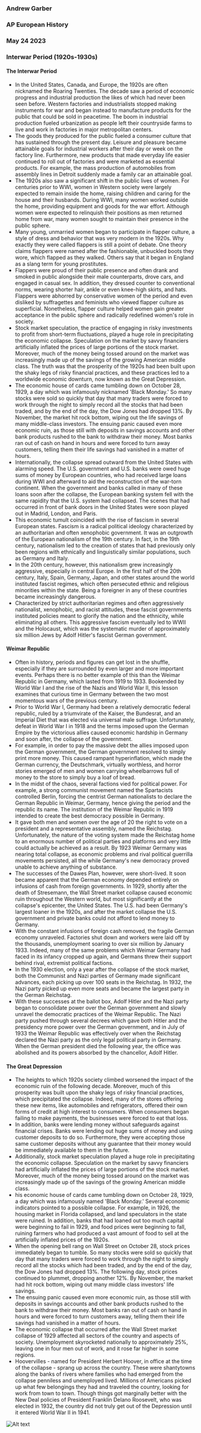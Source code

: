 ### Andrew Garber
### AP European History
### May 24 2023
### Interwar Period (1920s-1930s)

#### The Interwar Period
 - In the United States, Canada, and Europe, the 1920s are often nicknamed the Roaring Twenties. The decade saw a period of economic progress and industrial production the likes of which had never been seen before. Western factories and industrialists stopped making instruments for war and began instead to manufacture products for the public that could be sold in peacetime. The boom in industrial production fueled urbanization as people left their countryside farms to live and work in factories in major metropolitan centers.
 - The goods they produced for the public fueled a consumer culture that has sustained through the present day. Leisure and pleasure became attainable goals for industrial workers after their day or week on the factory line. Furthermore, new products that made everyday life easier continued to roll out of factories and were marketed as essential products. For example, the mass production of automobiles from assembly lines in Detroit suddenly made a family car an attainable goal.
 - The 1920s also saw a significant shift in the public lives of women. For centuries prior to WWI, women in Western society were largely expected to remain inside the home, raising children and caring for the house and their husbands. During WWI, many women worked outside the home, providing equipment and goods for the war effort. Although women were expected to relinquish their positions as men returned home from war, many women sought to maintain their presence in the public sphere.
 - Many young, unmarried women began to participate in flapper culture, a style of dress and behavior that was very modern in the 1920s. Why exactly they were called flappers is still a point of debate. One theory claims flappers were named after the fashionable, unbuckled boots they wore, which flapped as they walked. Others say that it began in England as a slang term for young prostitutes.
 - Flappers were proud of their public presence and often drank and smoked in public alongside their male counterparts, drove cars, and engaged in casual sex. In addition, they dressed counter to conventional norms, wearing shorter hair, ankle or even knee-high skirts, and hats. Flappers were abhorred by conservative women of the period and even disliked by suffragettes and feminists who viewed flapper culture as superficial. Nonetheless, flapper culture helped women gain greater acceptance in the public sphere and radically redefined women's role in society.
 - Stock market speculation, the practice of engaging in risky investments to profit from short-term fluctuations, played a huge role in precipitating the economic collapse. Speculation on the market by savvy financiers artificially inflated the prices of large portions of the stock market. Moreover, much of the money being tossed around on the market was increasingly made up of the savings of the growing American middle class. The truth was that the prosperity of the 1920s had been built upon the shaky legs of risky financial practices, and these practices led to a worldwide economic downturn, now known as the Great Depression.
 - The economic house of cards came tumbling down on October 28, 1929, a day which was infamously nicknamed 'Black Monday.' So many stocks were sold so quickly that day that many traders were forced to work through the night to simply record all the stocks that had been traded, and by the end of the day, the Dow Jones had dropped 13%. By November, the market hit rock bottom, wiping out the life savings of many middle-class investors. The ensuing panic caused even more economic ruin, as those still with deposits in savings accounts and other bank products rushed to the bank to withdraw their money. Most banks ran out of cash on hand in hours and were forced to turn away customers, telling them their life savings had vanished in a matter of hours.
 - Internationally, the collapse spread outward from the United States with alarming speed. The U.S. government and U.S. banks were owed huge sums of money by European countries, who had received large loans during WWI and afterward to aid the reconstruction of the war-torn continent. When the government and banks called in many of these loans soon after the collapse, the European banking system fell with the same rapidity that the U.S. system had collapsed. The scenes that had occurred in front of bank doors in the United States were soon played out in Madrid, London, and Paris.
 - This economic tumult coincided with the rise of fascism in several European states. Fascism is a radical political ideology characterized by an authoritarian and often xenophobic government. It was an outgrowth of the European nationalism of the 19th century. In fact, in the 19th century, nationalism led to the creation of states that had previously only been regions with ethnically and linguistically similar populations, such as Germany and Italy.
 - In the 20th century, however, this nationalism grew increasingly aggressive, especially in central Europe. In the first half of the 20th century, Italy, Spain, Germany, Japan, and other states around the world instituted fascist regimes, which often persecuted ethnic and religious minorities within the state. Being a foreigner in any of these countries became increasingly dangerous.
 - Characterized by strict authoritarian regimes and often aggressively nationalist, xenophobic, and racist attitudes, these fascist governments instituted policies meant to glorify the nation and the ethnicity, while eliminating all others. This aggressive fascism eventually led to WWII and the Holocaust, which was the systematic murder of approximately six million Jews by Adolf Hitler's fascist German government.

#### Weimar Republic
 - Often in history, periods and figures can get lost in the shuffle, especially if they are surrounded by even larger and more important events. Perhaps there is no better example of this than the Weimar Republic in Germany, which lasted from 1919 to 1933. Bookended by World War I and the rise of the Nazis and World War II, this lesson examines that curious time in Germany between the two most momentous wars of the previous century.
 - Prior to World War I, Germany had been a relatively democratic federal republic, ruled by a triumvirate of the Kaiser, the Bundesrat, and an Imperial Diet that was elected via universal male suffrage. Unfortunately, defeat in World War I in 1918 and the terms imposed upon the German Empire by the victorious allies caused economic hardship in Germany and soon after, the collapse of the government.
 - For example, in order to pay the massive debt the allies imposed upon the German government, the German government resolved to simply print more money. This caused rampant hyperinflation, which made the German currency, the Deutschmark, virtually worthless, and horror stories emerged of men and women carrying wheelbarrows full of money to the store to simply buy a loaf of bread.
 - In the midst of the chaos, several factions vied for political power. For example, a strong communist movement named the Spartacists controlled Berlin, forcing the centrist German nationalists to declare the German Republic in Weimar, Germany, hence giving the period and the republic its name. The institution of the Weimar Republic in 1919 intended to create the best democracy possible in Germany.
 - It gave both men and women over the age of 20 the right to vote on a president and a representative assembly, named the Reichstag. Unfortunately, the nature of the voting system made the Reichstag home to an enormous number of political parties and platforms and very little could actually be achieved as a result. By 1923 Weimar Germany was nearing total collapse, as economic problems and rival political guerrilla movements persisted, all the while Germany's new democracy proved unable to achieve anything of substance.
 - The successes of the Dawes Plan, however, were short-lived. It soon became apparent that the German economy depended entirely on infusions of cash from foreign governments. In 1929, shortly after the death of Stresemann, the Wall Street market collapse caused economic ruin throughout the Western world, but most significantly at the collapse's epicenter, the United States. The U.S. had been Germany's largest loaner in the 1920s, and after the market collapse the U.S. government and private banks could not afford to lend money to Germany.
 - With the constant infusions of foreign cash removed, the fragile German economy unraveled. Factories shut down and workers were laid off by the thousands, unemployment soaring to over six million by January 1933. Indeed, many of the same problems which Weimar Germany had faced in its infancy cropped up again, and Germans threw their support behind rival, extremist political factions.
 - In the 1930 election, only a year after the collapse of the stock market, both the Communist and Nazi parties of Germany made significant advances, each picking up over 100 seats in the Reichstag. In 1932, the Nazi party picked up even more seats and became the largest party in the German Reichstag.
 - With these successes at the ballot box, Adolf Hitler and the Nazi party began to consolidate power over the German government and slowly unravel the democratic practices of the Weimar Republic. The Nazi party pushed through several decrees which gave both Hitler and the presidency more power over the German government, and in July of 1933 the Weimar Republic was effectively over when the Reichstag declared the Nazi party as the only legal political party in Germany. When the German president died the following year, the office was abolished and its powers absorbed by the chancellor, Adolf Hitler.

#### The Great Depression
 - The heights to which 1920s society climbed worsened the impact of the economic ruin of the following decade. Moreover, much of this prosperity was built upon the shaky legs of risky financial practices, which precipitated the collapse. Indeed, many of the stores offering these new items, like automobiles and refrigerators, offered their own forms of credit at high interest to consumers. When consumers began failing to make payments, the businesses were forced to eat that loss.
 - In addition, banks were lending money without safeguards against financial crises. Banks were lending out huge sums of money and using customer deposits to do so. Furthermore, they were accepting those same customer deposits without any guarantee that their money would be immediately available to them in the future.
 - Additionally, stock market speculation played a huge role in precipitating the economic collapse. Speculation on the market by savvy financiers had artificially inflated the prices of large portions of the stock market. Moreover, much of the money being tossed around on the market was increasingly made up of the savings of the growing American middle class.
 - his economic house of cards came tumbling down on October 28, 1929, a day which was infamously named 'Black Monday.' Several economic indicators pointed to a possible collapse. For example, in 1926, the housing market in Florida collapsed, and land speculators in the state were ruined. In addition, banks that had loaned out too much capital were beginning to fail in 1929, and food prices were beginning to fall, ruining farmers who had produced a vast amount of food to sell at the artificially inflated prices of the 1920s.
 - When the opening bell rang on Wall Street on October 28, stock prices immediately began to tumble. So many stocks were sold so quickly that day that many traders were forced to work through the night to simply record all the stocks which had been traded, and by the end of the day, the Dow Jones had dropped 13%. The following day, stock prices continued to plummet, dropping another 12%. By November, the market had hit rock bottom, wiping out many middle class investors' life savings.
 - The ensuing panic caused even more economic ruin, as those still with deposits in savings accounts and other bank products rushed to the bank to withdraw their money. Most banks ran out of cash on hand in hours and were forced to turn customers away, telling them their life savings had vanished in a matter of hours.
 - The economic collapse that occurred after the Wall Street market collapse of 1929 affected all sectors of the country and aspects of society. Unemployment skyrocketed nationally to approximately 25%, leaving one in four men out of work, and it rose far higher in some regions.
 - Hoovervilles - named for President Herbert Hoover, in office at the time of the collapse - sprang up across the country. These were shantytowns along the banks of rivers where families who had emerged from the collapse penniless and unemployed lived. Millions of Americans picked up what few belongings they had and traveled the country, looking for work from town to town. Though things got marginally better with the New Deal policies of President Franklin Delano Roosevelt, who was elected in 1932, the country did not truly get out of the Depression until it entered World War II in 1941.

![Alt text](Media/interwar.png)